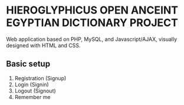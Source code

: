 # HIEROGLYPHICUS OPEN ANCEINT EGYPTIAN DICTIONARY PROJECT

Web application based on PHP, MySQL, and Javascript/AJAX, visually designed with HTML and CSS.

##  Basic setup

1) Registration (Signup)
2) Login (Signin)
3) Logout (Signout)
4) Remember me
